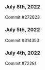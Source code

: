 ### July 8th, 2022

Commit #272823

### July 5th, 2022

Commit #314353


### July 4th, 2022

Commit #72281
